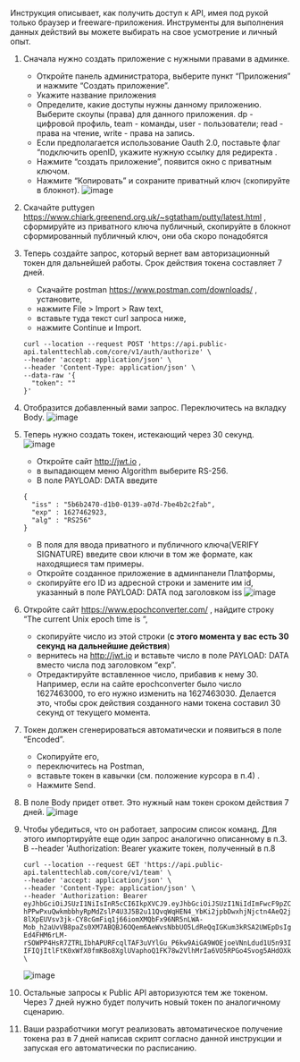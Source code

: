 Инструкция описывает, как получить доступ к API, имея под рукой только браузер и freeware-приложения. Инструменты для выполнения данных действий вы можете выбирать на свое усмотрение и личный опыт.

1. Сначала нужно создать приложение с нужными правами в админке. 
    *  Откройте панель администратора, выберите пункт “Приложения” и нажмите “Создать приложение”. 
    *  Укажите название приложения
    *  Определите, какие доступы нужны данному приложению. Выберите скоупы (права) для данного приложения. dp - цифровой профиль, team - команды, user - пользователи; read - права на чтение, write - права на запись. 
    *  Если предполагается использование Oauth 2.0, поставьте флаг “подключить openID, укажите нужную ссылку для редиректа . 
    *  Нажмите “создать приложение”, появится окно с приватным ключом. 
    *  Нажмите “Копировать” и сохраните приватный ключ (скопируйте в блокнот).
    ![image](https://user-images.githubusercontent.com/48784397/193005985-0c7cc3cb-5c1d-4049-8bfd-8d204ed95082.png)
2. Скачайте puttygen https://www.chiark.greenend.org.uk/~sgtatham/putty/latest.html  , сформируйте из приватного ключа публичный, скопируйте в блокнот сформированный публичный ключ, они оба скоро понадобятся
3. Теперь создайте запрос, который вернет вам авторизационный токен для дальнейшей работы. Срок действия токена составляет 7 дней.
    *  Скачайте postman https://www.postman.com/downloads/ , установите, 
    *  нажмите File > Import > Raw text, 
    *  вставьте туда текст curl запроса ниже, 
    *  нажмите Continue и Import. 
      ```
      curl --location --request POST 'https://api.public-api.talenttechlab.com/core/v1/auth/authorize' \
      --header 'accept: application/json' \
      --header 'Content-Type: application/json' \
      --data-raw '{
        "token": ""
      }'
      ```
4. Отобразится добавленный вами запрос. Переключитесь на вкладку Body.
![image](https://user-images.githubusercontent.com/48784397/193006588-a5a71d4e-4b66-486a-beec-4e4a5ea744f3.png)
5. Теперь нужно создать токен, истекающий через 30 секунд.  
![image](https://user-images.githubusercontent.com/48784397/193007223-5a9c57fe-d435-4deb-9117-ac12497b847f.png)
    *  Откройте сайт http://jwt.io  ,  
    *  в выпадающем меню Algorithm выберите RS-256. 
    *  В поле PAYLOAD: DATA введите 
      ```
      {
        "iss" : "5b6b2470-d1b0-0139-a07d-7be4b2c2fab",
        "exp" : 1627462923,
        "alg" : "RS256"
      }
      ```
    *  В поля для ввода приватного и публичного ключа(VERIFY SIGNATURE) введите свои ключи в том же формате, как находящиеся там примеры.
    *  Откройте созданное приложение в админпанели Платформы, 
    *  скопируйте его ID из адресной строки и замените им id, указанный в поле PAYLOAD: DATA под заголовком iss
    ![image](https://user-images.githubusercontent.com/48784397/193007326-885ce4f8-cfd4-4cc9-9dd7-5b5ea1aac708.png)
    
6. Откройте сайт https://www.epochconverter.com/ , найдите строку “The current Unix epoch time is “, 
    *  скопируйте число из этой строки (**с этого момента у вас есть 30 секунд на дальнейшие действия**)
    *  вернитесь на http://jwt.io  и вставьте число в поле PAYLOAD: DATA вместо числа под заголовком “exp”. 
    *  Отредактируйте вставленное число, прибавив к нему 30. Например, если на сайте epochconverter было число 1627463000, то его нужно изменить на 1627463030. Делается это, чтобы срок действия созданного нами токена составил 30 секунд от текущего момента. 
7. Токен должен сгенерироваться автоматически и появиться в поле “Encoded”. 
    *  Скопируйте его, 
    *  переключитесь на Postman, 
    *  вставьте токен в кавычки (см. положение курсора в п.4) . 
    *  Нажмите Send.
8. В поле Body придет ответ. Это нужный нам токен сроком действия 7 дней. 
![image](https://user-images.githubusercontent.com/48784397/193007577-14ee78c4-b59b-4d66-95f3-ce364f909302.png)
9. Чтобы убедиться, что он работает, запросим список команд. Для этого импортируйте еще один запрос аналогично описанному в п.3. В --header 'Authorization: Bearer укажите токен, полученный в п.8
    ```
    curl --location --request GET 'https://api.public-api.talenttechlab.com/core/v1/team' \
    --header 'accept: application/json' \
    --header 'Content-Type: application/json' \
    --header 'Authorization: Bearer eyJhbGciOiJSUzI1NiIsInR5cCI6IkpXVCJ9.eyJhbGciOiJSUzI1NiIdImFwcF9pZCI6ImUyOWY4MGMwLThhMTMtNDEwNC04ODE5LTdlNDRkMmNiZjBlOSIsImV4cCI6MTY1NzI4NzU0MCwiaXNzIjoiZTk4NGFhYjAtMjZkNy00NzkyLWFkMmItZWViYzM1N2U3ODcxIn0.mDnmLZLttwUdSo0El3UnQrfTmhdWPemwWupl1_C5t_0IoBAPCU760Ek53eXoo9_hsywVdJ8lcycVOIsQOw6LcujhneZni0zfbDMDyxAoQbMYAjUlXiq8bL42-hPPwPxuQwkmbbhyRpMdZslP4U3J5B2u11QvqWqHEN4_YbKi2jpbDwxhjNjctn4AeQ2jBfs2daWBV68RyJTJQzZ8d5XqTitOLYSssKdl-8lXpEUVsv3jk-CY8cGmFiq1j66iomXMQbFx96NR5nLWA-Mob_h2aUvVB8paZs0XM7ABQBJ6OQem6AeWvsNbbUO5LdReQqIGKum3kRSA2UWEpDsIgrLNs-Ed4FHM6rLM-rSOWPP4HsR7ZTRLIbhAPURFcqlTAF3uVYlGu_P6kw9AiGA9WOEjoeVNnLdud1U5n93IVGJBEELtGFkv8awJkjZQpiHOTJO2Q4Yqc3JSYqga4UzygVv8s8_UxuR3xROhgMNEUODbx2601DcoaPF8ind_aPKW2zZiON8beUmxA6x-IFIQjItlFtK0xWfX0fmKBo8XglUVaphoQ1FK78w2VlhMrIa6VO5RPGo4Svog5AHdOXk08eMSrBehuqYiHwgN7M9VmeOMYtZAbEhiTNqzU_5sOiTFOquvDPekEdXHQ3wcmQ9ox2LztRazw_8Aq3p3gsNqCvvqUus' \ 
    ```
    ![image](https://user-images.githubusercontent.com/48784397/193007813-5f5fa3b4-adf7-450a-89af-be352fca64b7.png)
10. Остальные запросы к Public API авторизуются тем же токеном. Через 7 дней нужно будет получить новый токен по аналогичному сценарию.
11. Ваши разработчики могут реализовать автоматическое получение токена раз в 7 дней написав скрипт согласно данной инструкции и запуская его автоматически по расписанию.
